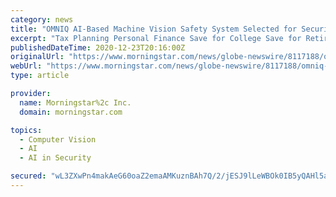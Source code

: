 ```yaml
---
category: news
title: "OMNIQ AI-Based Machine Vision Safety System Selected for Security and Protection of a Non-U.S. Government Leader"
excerpt: "Tax Planning Personal Finance Save for College Save for Retirement Invest in Retirement Research Mutual Funds Stocks ETFs Bonds Best Investments"
publishedDateTime: 2020-12-23T20:16:00Z
originalUrl: "https://www.morningstar.com/news/globe-newswire/8117188/omniq-ai-based-machine-vision-safety-system-selected-for-security-and-protection-of-a-non-us-government-leader"
webUrl: "https://www.morningstar.com/news/globe-newswire/8117188/omniq-ai-based-machine-vision-safety-system-selected-for-security-and-protection-of-a-non-us-government-leader"
type: article

provider:
  name: Morningstar%2c Inc.
  domain: morningstar.com

topics:
  - Computer Vision
  - AI
  - AI in Security

secured: "wL3ZXwPn4makAeG60oaZ2emaAMKuznBAh7Q/2/jESJ9lLeWBOk0IB5yQAHl5aLHCB6xQ4AQY8b+xJ4Ph0rMWpStLdS5IF66nSje6GMmhS+vrjEpw9T/buFlDznwJ+2/zxBonuinKudvYqLJoDmnrf+/UIJArJK0gjjGR8IZMm57ElJXIQanS4VF5KKrCtM/kL5zgXKj0yyonChqH6ZV8azV4qO9JNanXDQsbpEDTM14e7WitMWRhwkxtXDIdzeTwW91vULaRYpT/hzZZ53ZKln4q4l0C4aHsc8gaG9VuvRu/4hhIKy2AsP4EC2yJzETWF/pO+3JGxXUEykpAVu9IrqJYmA8sAfADPz5a/Akv85k=;5V7DgJAYDsCLLPKt9facKw=="
---
```


